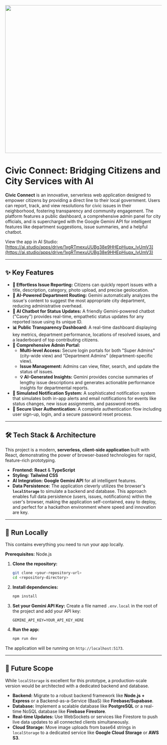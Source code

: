 <div align="center">
<img width="1200" height="475" alt="Civic Connect Banner" src="https://github.com/user-attachments/assets/0aa67016-6eaf-458a-adb2-6e31a0763ed6" />
</div>

# Civic Connect: Bridging Citizens and City Services with AI

**Civic Connect** is an innovative, serverless web application designed to empower citizens by providing a direct line to their local government. Users can report, track, and view resolutions for civic issues in their neighborhood, fostering transparency and community engagement. The platform features a public dashboard, a comprehensive admin panel for city officials, and is supercharged with the Google Gemini API for intelligent features like department suggestions, issue summaries, and a helpful chatbot.

View the app in AI Studio: [https://ai.studio/apps/drive/1xgRTmexuUUBg38e9HHEpHiupx_lvUmV3](https://ai.studio/apps/drive/1xgRTmexuUUBg38e9HHEpHiupx_lvUmV3)

---

## ✨ Key Features

- **📝 Effortless Issue Reporting:** Citizens can quickly report issues with a title, description, category, photo upload, and precise geolocation.
- **🤖 AI-Powered Department Routing:** Gemini automatically analyzes the issue's content to suggest the most appropriate city department, reducing administrative overhead.
- **💬 AI Chatbot for Status Updates:** A friendly Gemini-powered chatbot ("Casey") provides real-time, empathetic status updates for any reported issue using its unique ID.
- **📊 Public Transparency Dashboard:** A real-time dashboard displaying key metrics, department performance, locations of resolved issues, and a leaderboard of top contributing citizens.
- **👑 Comprehensive Admin Portal:**
    - **Multi-level Access:** Secure login portals for both "Super Admins" (city-wide view) and "Department Admins" (department-specific view).
    - **Issue Management:** Admins can view, filter, search, and update the status of issues.
    - **💡 AI-Generated Insights:** Gemini provides concise summaries of lengthy issue descriptions and generates actionable performance insights for departmental reports.
- **🔔 Simulated Notification System:** A sophisticated notification system that simulates both in-app alerts and email notifications for events like status changes, new issue assignments, and password resets.
- **🔐 Secure User Authentication:** A complete authentication flow including user sign-up, login, and a secure password reset process.

---

## 🛠️ Tech Stack & Architecture

This project is a modern, **serverless, client-side application** built with React, demonstrating the power of browser-based technologies for rapid, feature-rich prototyping.

-   **Frontend:** **React** & **TypeScript**
-   **Styling:** **Tailwind CSS**
-   **AI Integration:** **Google Gemini API** for all intelligent features.
-   **Data Persistence:** The application cleverly utilizes the browser's **`localStorage`** to simulate a backend and database. This approach enables full data persistence (users, issues, notifications) within the user's browser, making the application self-contained, easy to deploy, and perfect for a hackathon environment where speed and innovation are key.

---

## 🚀 Run Locally

This contains everything you need to run your app locally.

**Prerequisites:** Node.js

1.  **Clone the repository:**
    ```bash
    git clone <your-repository-url>
    cd <repository-directory>
    ```

2.  **Install dependencies:**
    ```bash
    npm install
    ```

3.  **Set your Gemini API Key:**
    Create a file named `.env.local` in the root of the project and add your API key:
    ```
    GEMINI_API_KEY=YOUR_API_KEY_HERE
    ```

4.  **Run the app:**
    ```bash
    npm run dev
    ```
The application will be running on `http://localhost:5173`.

---

## 🔮 Future Scope

While `localStorage` is excellent for this prototype, a production-scale version would be architected with a dedicated backend and database.

-   **Backend:** Migrate to a robust backend framework like **Node.js + Express** or a Backend-as-a-Service (BaaS) like **Firebase/Supabase**.
-   **Database:** Implement a scalable database like **PostgreSQL** or a real-time NoSQL database like **Firebase Firestore**.
-   **Real-time Updates:** Use WebSockets or services like Firestore to push live data updates to all connected clients simultaneously.
-   **Cloud Storage:** Move image uploads from base64 strings in `localStorage` to a dedicated service like **Google Cloud Storage** or **AWS S3**.
